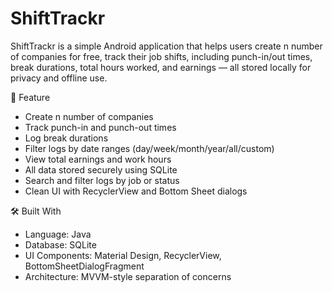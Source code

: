 # ShiftTrackr

ShiftTrackr is a simple Android application that helps users create n number of companies for free, track their job shifts, including punch-in/out times, break durations, total hours worked, and earnings — all stored locally for privacy and offline use.

📱 Feature
- Create n number of companies
- Track punch-in and punch-out times
- Log break durations
- Filter logs by date ranges (day/week/month/year/all/custom)
- View total earnings and work hours
- All data stored securely using SQLite
- Search and filter logs by job or status
- Clean UI with RecyclerView and Bottom Sheet dialogs

🛠️ Built With
- Language: Java
- Database: SQLite
- UI Components: Material Design, RecyclerView, BottomSheetDialogFragment
- Architecture: MVVM-style separation of concerns

